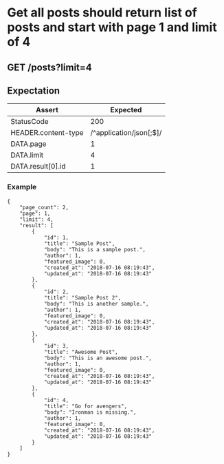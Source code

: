 # Get all posts should return list of posts and start with page 1 and limit of 4

## GET /posts?limit=4

## Expectation

| Assert | Expected |
| - | - |
| StatusCode | 200 |
| HEADER.content-type | /^application/json[;$]/ |
| DATA.page | 1 |
| DATA.limit | 4 |
| DATA.result[0].id | 1 |

### Example

```
{
    "page_count": 2,
    "page": 1,
    "limit": 4,
    "result": [
        {
            "id": 1,
            "title": "Sample Post",
            "body": "This is a sample post.",
            "author": 1,
            "featured_image": 0,
            "created_at": "2018-07-16 08:19:43",
            "updated_at": "2018-07-16 08:19:43"
        },
        {
            "id": 2,
            "title": "Sample Post 2",
            "body": "This is another sample.",
            "author": 1,
            "featured_image": 0,
            "created_at": "2018-07-16 08:19:43",
            "updated_at": "2018-07-16 08:19:43"
        },
        {
            "id": 3,
            "title": "Awesome Post",
            "body": "This is an awesome post.",
            "author": 1,
            "featured_image": 0,
            "created_at": "2018-07-16 08:19:43",
            "updated_at": "2018-07-16 08:19:43"
        },
        {
            "id": 4,
            "title": "Go for avengers",
            "body": "Ironman is missing.",
            "author": 1,
            "featured_image": 0,
            "created_at": "2018-07-16 08:19:43",
            "updated_at": "2018-07-16 08:19:43"
        }
    ]
}
```